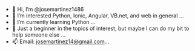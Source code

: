 - 👋 Hi, I’m @josemartinez1486
- 👀 I’m interested Python, Ionic, Angular, VB.net, and web in general ...
- 🌱 I’m currently learning Python ...
- 💞️ Just a beginner in the topics of interest, but maybe I can do my bit to help someone else ...
- 📫 Email: josemartinez14@gmail.com...

<!---
josemartinez1486/josemartinez1486 is a ✨ special ✨ repository because its `README.md` (this file) appears on your GitHub profile.
You can click the Preview link to take a look at your changes.
--->
